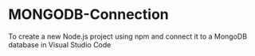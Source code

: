 # MONGODB-Connection
 To create a new Node.js project using npm and connect it to a MongoDB database in Visual Studio Code
